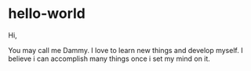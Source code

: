 # hello-world

Hi,

You may call me Dammy. I love to learn new things and develop myself.
I believe i can accomplish many things once i set my mind on it.


